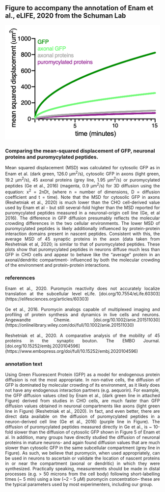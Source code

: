 ## Figure to accompany the annotation of Enam et al., eLIFE, 2020 from the Schuman Lab

![img](figure01.png)

### Comparing the mean-squared displacement of GFP, neuronal proteins and puromycylated peptides.
<div style="text-align: justify">
Mean squared displacement (MSD) was calculated for cytosolic GFP as in Enam et al. (dark green, 126.0 &mu;m<sup>2</sup>/s), cytosolic GFP in axons (light green, 19.2 &mu;m<sup>2</sup>/s), 45 axonal proteins  (grey line, 1.95 &mu;m<sup>2</sup>/s) or puromycylated peptides (Ge et al., 2016) (magenta, 0.9 &mu;m<sup>2</sup>/s) for 3D diffusion using the equation: x<sup>2</sup> = 2nDt, (where n = number of dimensions, D = diffusion coefficient and t = time). Note that the MSD for cytosolic GFP in axons (Reshetniak et al., 2020) is much lower than the CHO cell-derived value used by Enam et al - but still several-fold higher than the MSD reported for puromycylated peptides measured in a neuronal-origin cell line (Ge, et al 2016).  The difference in GFP diffusion presumably reflects the molecular crowding differences in the two cellular environments. The lower MSD of puromycylated peptides is likely additionally influenced by protein-protein interaction domains present in nascent peptides. Consistent with this, the average MSD of 45 synaptic proteins in the axon (data taken from Reshetniak et al, 2020; is similar to that of puromycylated peptides. These plots show that puromycylated peptides in neurons diffuse much less than GFP in CHO cells and appear to behave like the “average” protein in an axonal/dendritic compartment- influenced by both the molecular crowding of the environment and protein-protein interactions.
</div>


### referennces
<div style="text-align: justify">
Enam et al., 2020.  Puromycin reactivity does not accurately localize translation at the subcellular level eLife. [doi.org/10.7554/eLife.60303](https://elifesciences.org/articles/60303)
<br>
<br>
Ge et al., 2016. Puromycin analogs capable of multiplexed imaging and profiling of protein synthesis and dynamics in live cells and neurons. Angewandte Chemie. [doi.org/10.1002/anie.201511030](https://onlinelibrary.wiley.com/doi/full/10.1002/anie.201511030)
<br>
<br>
Reshetniak et al., 2020. A comparative analysis of the mobility of 45 proteins in the synaptic bouton. The EMBO Journal. [doi.org/10.15252/embj.2020104596](https://www.embopress.org/doi/full/10.15252/embj.2020104596)
</div>

### annotation text
<div style="text-align: justify">
Using Green Fluorescent Protein (GFP) as a model for endogenous protein diffusion is not the most appropriate. In non-native cells, the diffusion of GFP is dominated by molecular crowding of its environment, as it likely does not have any endogenous interaction partners (e.g. aequorin). For example, the GFP diffusion values cited by Enam et al., (dark green line in attached Figure) derived from studies in CHO cells, are much faster than GFP diffusion values obtained in neuronal compartments like axons (light green line in Figure) (Reshetniak et al., 2020). In fact, and even better, there are direct data available on the diffusion of puromycylated peptides in a neuron-derived cell line (Ge et al., 2016) (purple line in Figure).  The diffusion of puromycylated peptides measured directly in Ge et al., is ~ 10-fold slower than the diffusion of cytosolic GFP shown in Figure 5 of Enam et al. In addition, many groups have directly studied the diffusion of neuronal proteins in mature neurons- and again found diffusion values that are much slower than cytosolic GFP in the same subcellular compartment (grey line in Figure). As such, we believe that puromycin, when used appropriately, can be used in neurons to ascertain or validate the location of nascent proteins in or near the compartment (axonal or dendritic) in which they were synthesized. Practically speaking, measurements should be made in distal processes (e.g. > 50 microns from the cell body) following short-labelling times (~ 5 min) using a low (~2 – 5 &mu;M) puromycin concentration– these are the typical parameters used by most experimenters, including our group.
</div>
